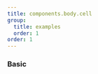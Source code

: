 ```yaml
---
title: components.body.cell
group:
  title: examples
  order: 1
order: 1
---
```


### Basic

<code src="../examples/components.tsx"></code>
